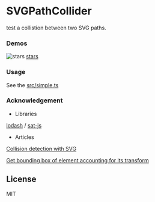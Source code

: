 SVGPathCollider
======================

test a collistion between two SVG paths.

### Demos

![stars](http://abagames.sakura.ne.jp/15/SVGPathCollider/app/stars.gif)
[stars](http://abagames.sakura.ne.jp/15/SVGPathCollider/app/stars.html)

### Usage

See the [src/simple.ts](https://github.com/abagames/mgl/blob/master/src/simple.ts)

### Acknowledgement

* Libraries

[lodash](https://lodash.com/) /
[sat-js](https://github.com/jriecken/sat-js)

* Articles

[Collision detection with SVG](http://www.inkfood.com/collision-detection-with-svg/)

[Get bounding box of element accounting for its transform](http://stackoverflow.com/questions/10623809/get-bounding-box-of-element-accounting-for-its-transform)

License
----------
MIT
